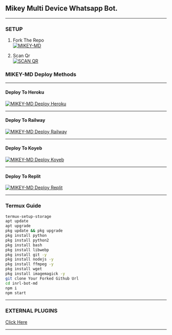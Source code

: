 ## Mikey Multi Device Whatsapp Bot.

***

### SETUP

1. Fork The Repo
    <br>
<a href="https://github.com/inrl-official/inrl-bot-md/fork"><img title="MIKEY-MD" src="https://img.shields.io/badge/FORK MIKEY-MD-h?color=black&style=for-the-badge&logo=stackshare"></a>

2. Scan Qr
    <br>
<a href="https://inrl-web.onrender.com/viwe/friendpage"><img title="SCAN QR" src="https://img.shields.io/badge/SCAN QR CODE-h?color=black&style=for-the-badge&logo=msi"></a>



### MIKEY-MD Deploy Methods

-------

#### Deploy To Heroku 

<a href="https://inrl-web.onrender.com/deploy/heroku"><img title="MIKEY-MD Deploy Heroku" src="https://img.shields.io/badge/DEPLOY HEROKU-h?color=blue&style=for-the-badge&logo=heroku"></a>


---
#### Deploy To Railway

<a href="https://inrl-web.onrender.com/info/deploy/railway"><img title="MIKEY-MD Deploy Railway" src="https://img.shields.io/badge/DEPLOY RAILWAY-h?color=blue&style=for-the-badge&logo=Railway"></a>


---
#### Deploy To Koyeb

<a href="https://inrl-web.onrender.com/info/deploy/koyeb"><img title="MIKEY-MD Deploy Koyeb" src="https://img.shields.io/badge/DEPLOY KOYEB-h?color=blue&style=for-the-badge&logo=koyeb"></a>

---
#### Deploy To Replit

<a href="https://replit.com/github/inrl-official/MIKEY-MD"><img title="MIKEY-MD Deploy Replit" src="https://img.shields.io/badge/DEPLOY REPLIT-h?color=blue&style=for-the-badge&logo=Replit"></a>

---
 ### Termux Guide

 ```bash
termux-setup-storage
apt update
apt upgrade
pkg update && pkg upgrade
pkg install python
pkg install python2
pkg install bash
pkg install libwebp
pkg install git -y
pkg install nodejs -y 
pkg install ffmpeg -y 
pkg install wget
pkg install imagemagick -y
git clone Your Forked Github Url
cd inrl-bot-md
npm i
npm start
```
 


---
### EXTERNAL PLUGINS

[Click Here](https://github.com/inrl-official/externel-plugins)

---
